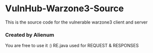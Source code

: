 # VulnHub-Warzone3-Source
This is the source code for the vulnerable warzone3 client and server
### Created by Alienum
You are free to use it :)
RE.java used for REQUEST & RESPONSES
